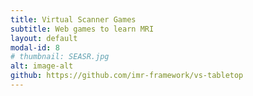 ```yaml
---
title: Virtual Scanner Games
subtitle: Web games to learn MRI 
layout: default
modal-id: 8
# thumbnail: SEASR.jpg
alt: image-alt
github: https://github.com/imr-framework/vs-tabletop
---
```


